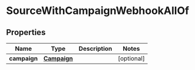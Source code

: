 

# SourceWithCampaignWebhookAllOf

## Properties

Name | Type | Description | Notes
------------ | ------------- | ------------- | -------------
**campaign** | [**Campaign**](Campaign.md) |  |  [optional]



